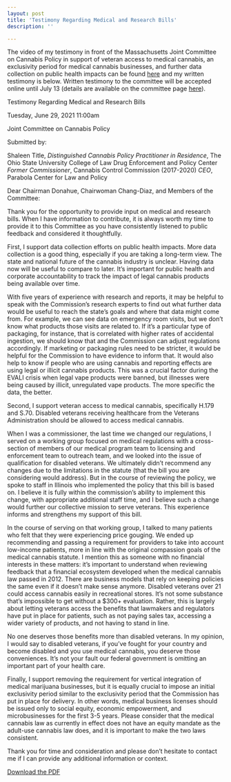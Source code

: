 ```yaml
---
layout: post
title: 'Testimony Regarding Medical and Research Bills'
description: ''

---
```

The video of my testimony in front of the Massachusetts Joint Committee on Cannabis Policy in support of veteran access to medical cannabis, an exclusivity period for medical cannabis businesses, and further data collection on public health impacts can be found [here](https://www.facebook.com/100009397287681/videos/182703290470577/) and my written testimony is below. Written testimony to the committee will be accepted online until July 13 (details are available on the committee page [here](https://malegislature.gov/Events/Hearings/Detail/3791)).

Testimony Regarding Medical and Research Bills

Tuesday, June 29, 2021 11:00am

Joint Committee on Cannabis Policy

Submitted by:

Shaleen Title, _Distinguished Cannabis Policy Practitioner in Residence_, The Ohio State University College of Law Drug Enforcement and Policy Center _Former Commissioner_, Cannabis Control Commission (2017-2020) _CEO_, Parabola Center for Law and Policy

Dear Chairman Donahue, Chairwoman Chang-Diaz, and Members of the Committee:

Thank you for the opportunity to provide input on medical and research bills. When I have information to contribute, it is always worth my time to provide it to this Committee as you have consistently listened to public feedback and considered it thoughtfully.

First, I support data collection efforts on public health impacts. More data collection is a good thing, especially if you are taking a long-term view. The state and national future of the cannabis industry is unclear. Having data now will be useful to compare to later. It’s important for public health and corporate accountability to track the impact of legal cannabis products being available over time.

With five years of experience with research and reports, it may be helpful to speak with the Commission’s research experts to find out what further data would be useful to reach the state’s goals and where that data might come from. For example, we can see data on emergency room visits, but we don’t know what products those visits are related to. If it’s a particular type of packaging, for instance, that is correlated with higher rates of accidental ingestion, we should know that and the Commission can adjust regulations accordingly. If marketing or packaging rules need to be stricter, it would be helpful for the Commission to have evidence to inform that. It would also help to know if people who are using cannabis and reporting effects are using legal or illicit cannabis products. This was a crucial factor during the EVALI crisis when legal vape products were banned, but illnesses were being caused by illicit, unregulated vape products. The more specific the data, the better.

Second, I support veteran access to medical cannabis, specifically H.179 and S.70. Disabled veterans receiving healthcare from the Veterans Administration should be allowed to access medical cannabis.

When I was a commissioner, the last time we changed our regulations, I served on a working group focused on medical regulations with a cross-section of members of our medical program team to licensing and enforcement team to outreach team, and we looked into the issue of qualification for disabled veterans. We ultimately didn’t recommend any changes due to the limitations in the statute (that the bill you are considering would address). But in the course of reviewing the policy, we spoke to staff in Illinois who implemented the policy that this bill is based on. I believe it is fully within the commission’s ability to implement this change, with appropriate additional staff time, and I believe such a change would further our collective mission to serve veterans. This experience informs and strengthens my support of this bill.

In the course of serving on that working group, I talked to many patients who felt that they were experiencing price gouging. We ended up recommending and passing a requirement for providers to take into account low-income patients, more in line with the original compassion goals of the medical cannabis statute. I mention this as someone with no financial interests in these matters: it’s important to understand when reviewing feedback that a financial ecosystem developed when the medical cannabis law passed in 2012. There are business models that rely on keeping policies the same even if it doesn’t make sense anymore. Disabled veterans over 21 could access cannabis easily in recreational stores. It’s not some substance that’s impossible to get without a $300+ evaluation. Rather, this is largely about letting veterans access the benefits that lawmakers and regulators have put in place for patients, such as not paying sales tax, accessing a wider variety of products, and not having to stand in line.

No one deserves those benefits more than disabled veterans. In my opinion, I would say to disabled veterans, if you’ve fought for your country and become disabled and you use medical cannabis, you deserve those conveniences. It’s not your fault our federal government is omitting an important part of your health care.

Finally, I support removing the requirement for vertical integration of medical marijuana businesses, but it is equally crucial to impose an initial exclusivity period similar to the exclusivity period that the Commission has put in place for delivery. In other words, medical business licenses should be issued only to social equity, economic empowerment, and microbusinesses for the first 3-5 years. Please consider that the medical cannabis law as currently in effect does not have an equity mandate as the adult-use cannabis law does, and it is important to make the two laws consistent.

Thank you for time and consideration and please don’t hesitate to contact me if I can provide any additional information or context.

[Download the PDF](/testimony-regarding-medical-and-research-bills.pdf)
